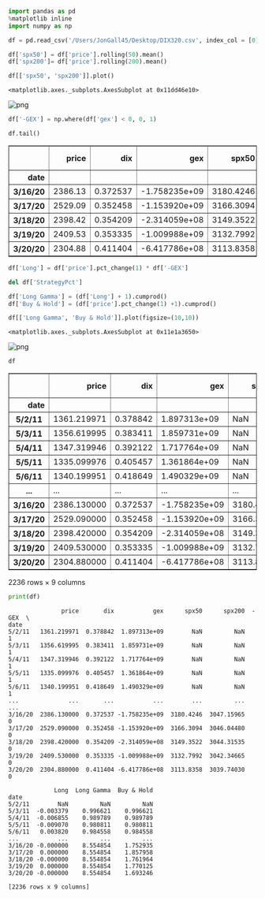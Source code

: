```python
import pandas as pd
%matplotlib inline
import numpy as np
```


```python
df = pd.read_csv('/Users/JonGall45/Desktop/DIX320.csv', index_col = [0])
```


```python
df['spx50'] = df['price'].rolling(50).mean()
df['spx200']= df['price'].rolling(200).mean()
```


```python
df[['spx50', 'spx200']].plot()
```




    <matplotlib.axes._subplots.AxesSubplot at 0x11dd46e10>




![png](output_3_1.png)



```python
df['-GEX'] = np.where(df['gex'] < 0, 0, 1)
```


```python
df.tail()
```




<div>
<style scoped>
    .dataframe tbody tr th:only-of-type {
        vertical-align: middle;
    }

    .dataframe tbody tr th {
        vertical-align: top;
    }

    .dataframe thead th {
        text-align: right;
    }
</style>
<table border="1" class="dataframe">
  <thead>
    <tr style="text-align: right;">
      <th></th>
      <th>price</th>
      <th>dix</th>
      <th>gex</th>
      <th>spx50</th>
      <th>spx200</th>
      <th>-GEX</th>
      <th>Long</th>
    </tr>
    <tr>
      <th>date</th>
      <th></th>
      <th></th>
      <th></th>
      <th></th>
      <th></th>
      <th></th>
      <th></th>
    </tr>
  </thead>
  <tbody>
    <tr>
      <th>3/16/20</th>
      <td>2386.13</td>
      <td>0.372537</td>
      <td>-1.758235e+09</td>
      <td>3180.4246</td>
      <td>3047.15965</td>
      <td>0</td>
      <td>-0.0</td>
    </tr>
    <tr>
      <th>3/17/20</th>
      <td>2529.09</td>
      <td>0.352458</td>
      <td>-1.153920e+09</td>
      <td>3166.3094</td>
      <td>3046.04480</td>
      <td>0</td>
      <td>0.0</td>
    </tr>
    <tr>
      <th>3/18/20</th>
      <td>2398.42</td>
      <td>0.354209</td>
      <td>-2.314059e+08</td>
      <td>3149.3522</td>
      <td>3044.31535</td>
      <td>0</td>
      <td>-0.0</td>
    </tr>
    <tr>
      <th>3/19/20</th>
      <td>2409.53</td>
      <td>0.353335</td>
      <td>-1.009988e+09</td>
      <td>3132.7992</td>
      <td>3042.34665</td>
      <td>0</td>
      <td>0.0</td>
    </tr>
    <tr>
      <th>3/20/20</th>
      <td>2304.88</td>
      <td>0.411404</td>
      <td>-6.417786e+08</td>
      <td>3113.8358</td>
      <td>3039.74030</td>
      <td>0</td>
      <td>-0.0</td>
    </tr>
  </tbody>
</table>
</div>




```python
df['Long'] = df['price'].pct_change(1) * df['-GEX']
```


```python
del df['StrategyPct']
```


```python
df['Long Gamma'] = (df['Long'] + 1).cumprod()
df['Buy & Hold'] = (df['price'].pct_change(1) +1).cumprod()
```


```python
df[['Long Gamma', 'Buy & Hold']].plot(figsize=(10,10))
```




    <matplotlib.axes._subplots.AxesSubplot at 0x11e1a3650>




![png](output_9_1.png)



```python
df
```




<div>
<style scoped>
    .dataframe tbody tr th:only-of-type {
        vertical-align: middle;
    }

    .dataframe tbody tr th {
        vertical-align: top;
    }

    .dataframe thead th {
        text-align: right;
    }
</style>
<table border="1" class="dataframe">
  <thead>
    <tr style="text-align: right;">
      <th></th>
      <th>price</th>
      <th>dix</th>
      <th>gex</th>
      <th>spx50</th>
      <th>spx200</th>
      <th>-GEX</th>
      <th>Long</th>
      <th>Long Gamma</th>
      <th>Buy &amp; Hold</th>
    </tr>
    <tr>
      <th>date</th>
      <th></th>
      <th></th>
      <th></th>
      <th></th>
      <th></th>
      <th></th>
      <th></th>
      <th></th>
      <th></th>
    </tr>
  </thead>
  <tbody>
    <tr>
      <th>5/2/11</th>
      <td>1361.219971</td>
      <td>0.378842</td>
      <td>1.897313e+09</td>
      <td>NaN</td>
      <td>NaN</td>
      <td>1</td>
      <td>NaN</td>
      <td>NaN</td>
      <td>NaN</td>
    </tr>
    <tr>
      <th>5/3/11</th>
      <td>1356.619995</td>
      <td>0.383411</td>
      <td>1.859731e+09</td>
      <td>NaN</td>
      <td>NaN</td>
      <td>1</td>
      <td>-0.003379</td>
      <td>0.996621</td>
      <td>0.996621</td>
    </tr>
    <tr>
      <th>5/4/11</th>
      <td>1347.319946</td>
      <td>0.392122</td>
      <td>1.717764e+09</td>
      <td>NaN</td>
      <td>NaN</td>
      <td>1</td>
      <td>-0.006855</td>
      <td>0.989789</td>
      <td>0.989789</td>
    </tr>
    <tr>
      <th>5/5/11</th>
      <td>1335.099976</td>
      <td>0.405457</td>
      <td>1.361864e+09</td>
      <td>NaN</td>
      <td>NaN</td>
      <td>1</td>
      <td>-0.009070</td>
      <td>0.980811</td>
      <td>0.980811</td>
    </tr>
    <tr>
      <th>5/6/11</th>
      <td>1340.199951</td>
      <td>0.418649</td>
      <td>1.490329e+09</td>
      <td>NaN</td>
      <td>NaN</td>
      <td>1</td>
      <td>0.003820</td>
      <td>0.984558</td>
      <td>0.984558</td>
    </tr>
    <tr>
      <th>...</th>
      <td>...</td>
      <td>...</td>
      <td>...</td>
      <td>...</td>
      <td>...</td>
      <td>...</td>
      <td>...</td>
      <td>...</td>
      <td>...</td>
    </tr>
    <tr>
      <th>3/16/20</th>
      <td>2386.130000</td>
      <td>0.372537</td>
      <td>-1.758235e+09</td>
      <td>3180.4246</td>
      <td>3047.15965</td>
      <td>0</td>
      <td>-0.000000</td>
      <td>8.554854</td>
      <td>1.752935</td>
    </tr>
    <tr>
      <th>3/17/20</th>
      <td>2529.090000</td>
      <td>0.352458</td>
      <td>-1.153920e+09</td>
      <td>3166.3094</td>
      <td>3046.04480</td>
      <td>0</td>
      <td>0.000000</td>
      <td>8.554854</td>
      <td>1.857958</td>
    </tr>
    <tr>
      <th>3/18/20</th>
      <td>2398.420000</td>
      <td>0.354209</td>
      <td>-2.314059e+08</td>
      <td>3149.3522</td>
      <td>3044.31535</td>
      <td>0</td>
      <td>-0.000000</td>
      <td>8.554854</td>
      <td>1.761964</td>
    </tr>
    <tr>
      <th>3/19/20</th>
      <td>2409.530000</td>
      <td>0.353335</td>
      <td>-1.009988e+09</td>
      <td>3132.7992</td>
      <td>3042.34665</td>
      <td>0</td>
      <td>0.000000</td>
      <td>8.554854</td>
      <td>1.770125</td>
    </tr>
    <tr>
      <th>3/20/20</th>
      <td>2304.880000</td>
      <td>0.411404</td>
      <td>-6.417786e+08</td>
      <td>3113.8358</td>
      <td>3039.74030</td>
      <td>0</td>
      <td>-0.000000</td>
      <td>8.554854</td>
      <td>1.693246</td>
    </tr>
  </tbody>
</table>
<p>2236 rows × 9 columns</p>
</div>




```python
print(df)
```

                   price       dix           gex      spx50      spx200  -GEX  \
    date                                                                        
    5/2/11   1361.219971  0.378842  1.897313e+09        NaN         NaN     1   
    5/3/11   1356.619995  0.383411  1.859731e+09        NaN         NaN     1   
    5/4/11   1347.319946  0.392122  1.717764e+09        NaN         NaN     1   
    5/5/11   1335.099976  0.405457  1.361864e+09        NaN         NaN     1   
    5/6/11   1340.199951  0.418649  1.490329e+09        NaN         NaN     1   
    ...              ...       ...           ...        ...         ...   ...   
    3/16/20  2386.130000  0.372537 -1.758235e+09  3180.4246  3047.15965     0   
    3/17/20  2529.090000  0.352458 -1.153920e+09  3166.3094  3046.04480     0   
    3/18/20  2398.420000  0.354209 -2.314059e+08  3149.3522  3044.31535     0   
    3/19/20  2409.530000  0.353335 -1.009988e+09  3132.7992  3042.34665     0   
    3/20/20  2304.880000  0.411404 -6.417786e+08  3113.8358  3039.74030     0   
    
                 Long  Long Gamma  Buy & Hold  
    date                                       
    5/2/11        NaN         NaN         NaN  
    5/3/11  -0.003379    0.996621    0.996621  
    5/4/11  -0.006855    0.989789    0.989789  
    5/5/11  -0.009070    0.980811    0.980811  
    5/6/11   0.003820    0.984558    0.984558  
    ...           ...         ...         ...  
    3/16/20 -0.000000    8.554854    1.752935  
    3/17/20  0.000000    8.554854    1.857958  
    3/18/20 -0.000000    8.554854    1.761964  
    3/19/20  0.000000    8.554854    1.770125  
    3/20/20 -0.000000    8.554854    1.693246  
    
    [2236 rows x 9 columns]



```python

```
